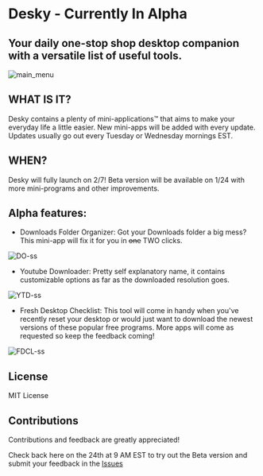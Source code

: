 <h1> Desky - Currently In Alpha</h1>
<h2>Your daily one-stop shop desktop companion with a versatile list of useful tools.</h2>


![main_menu](https://user-images.githubusercontent.com/15097797/212766983-66526351-fa77-4c70-960a-8ee92ab7674c.png)



<h2>WHAT IS IT? </h2>
Desky contains a plenty of mini-applications™ that aims to make your everyday life a little easier. New mini-apps will be added with every update. Updates usually go out every Tuesday or Wednesday mornings EST. 

<h2> WHEN? </h2>

Desky will fully launch on 2/7! Beta version will be available on 1/24 with more mini-programs and other improvements.

<h2>Alpha features:</h2>

- Downloads Folder Organizer: Got your Downloads folder a big mess? This mini-app will fix it for you in ~~one~~ TWO clicks.

![DO-ss](https://user-images.githubusercontent.com/15097797/212767384-705a4e0a-d27a-4533-b0ed-d933c2070a23.png)

- Youtube Downloader: Pretty self explanatory name, it contains customizable options as far as the downloaded resolution goes.


![YTD-ss](https://user-images.githubusercontent.com/15097797/212767423-9eceb127-748c-49fb-94b7-89b2f0ca1fb8.png)

- Fresh Desktop Checklist: This tool will come in handy when you've recently reset your desktop or would just want to download the newest versions of these popular free programs. More apps will come as requested so keep the feedback coming!
  
![FDCL-ss](https://user-images.githubusercontent.com/15097797/212767534-089cbee6-91b4-447d-a2f1-3d7c261fa3a7.png)

## License 

MIT License

## Contributions

Contributions and feedback are greatly appreciated!




Check back here on the 24th at 9 AM EST to try out the Beta version and submit your feedback in the [Issues](https://github.com/ziadh/Desky/issues/new) 
